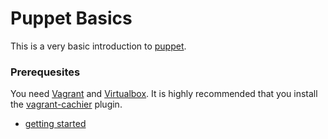 # Puppet Basics

This is a very basic introduction to [puppet](https://puppet.com).

### Prerequesites

You need [Vagrant](https://www.vagrantup.com/) and [Virtualbox](https://www.virtualbox.org/).
It is highly recommended that you install the [vagrant-cachier](http://fgrehm.viewdocs.io/vagrant-cachier/) plugin.

* [getting started](01_getting_started.md)

